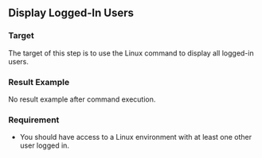 ## Display Logged-In Users

### Target

The target of this step is to use the Linux command to display all logged-in users.

### Result Example

No result example after command execution.

### Requirement

- You should have access to a Linux environment with at least one other user logged in.
